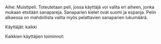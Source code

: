Aihe: Muistipeli. Toteutetaan peli, jossa käyttäjä voi valita eri aiheen, jonka mukaan etsitään sanapareja. Sanaparien kielet ovat
suomi ja espanja. Pelin alkaessa on mahdollista valita myös pelattavien sanaparien lukumäärä.

Käyttäjät: kaikki

Kaikkien käyttäjien toiminnot:



